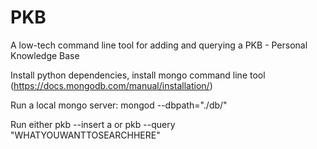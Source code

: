 # PKB
A low-tech command line tool for adding and querying a PKB - Personal Knowledge Base

Install python dependencies, install mongo command line tool (https://docs.mongodb.com/manual/installation/) 

Run a local mongo server: mongod --dbpath="./db/"

Run either pkb --insert a or pkb --query "WHATYOUWANTTOSEARCHHERE"
